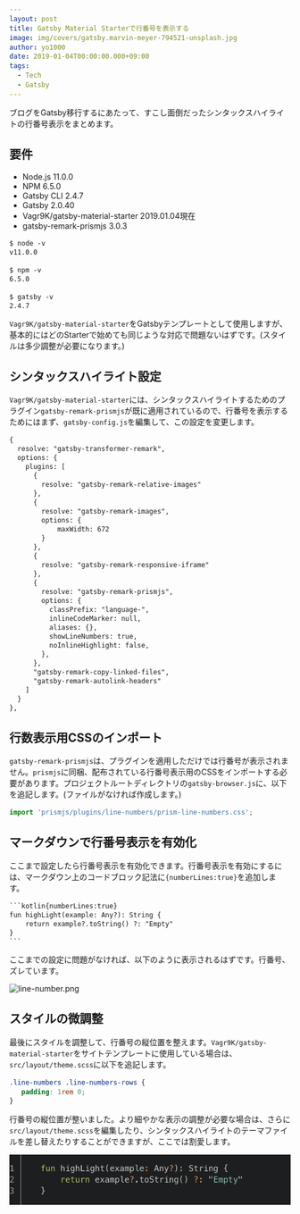 ```yaml
---
layout: post
title: Gatsby Material Starterで行番号を表示する
image: img/covers/gatsby.marvin-meyer-794521-unsplash.jpg
author: yo1000
date: 2019-01-04T00:00:00.000+09:00
tags:
  - Tech
  - Gatsby
---
```


ブログをGatsby移行するにあたって、すこし面倒だったシンタックスハイライトの行番号表示をまとめます。

## 要件
- Node.js 11.0.0
- NPM 6.5.0
- Gatsby CLI 2.4.7
- Gatsby 2.0.40
- Vagr9K/gatsby-material-starter 2019.01.04現在
- gatsby-remark-prismjs 3.0.3

```console
$ node -v
v11.0.0

$ npm -v
6.5.0

$ gatsby -v
2.4.7
```

`Vagr9K/gatsby-material-starter`をGatsbyテンプレートとして使用しますが、基本的にはどのStarterで始めても同じような対応で問題ないはずです。(スタイルは多少調整が必要になります。)

## シンタックスハイライト設定
`Vagr9K/gatsby-material-starter`には、シンタックスハイライトするためのプラグイン`gatsby-remark-prismjs`が既に適用されているので、行番号を表示するためにはまず、`gatsby-config.js`を編集して、この設定を変更します。

```javascript{17-26}
{
  resolve: "gatsby-transformer-remark",
  options: {
    plugins: [
      {
        resolve: "gatsby-remark-relative-images"
      },
      {
        resolve: "gatsby-remark-images",
        options: {
            maxWidth: 672
        }
      },
      {
        resolve: "gatsby-remark-responsive-iframe"
      },
      {
        resolve: "gatsby-remark-prismjs",
        options: {
          classPrefix: "language-",
          inlineCodeMarker: null,
          aliases: {},
          showLineNumbers: true,
          noInlineHighlight: false,
        },
      },
      "gatsby-remark-copy-linked-files",
      "gatsby-remark-autolink-headers"
    ]
  }
},
```

## 行数表示用CSSのインポート
`gatsby-remark-prismjs`は、プラグインを適用しただけでは行番号が表示されません。`prismjs`に同梱、配布されている行番号表示用のCSSをインポートする必要があります。プロジェクトルートディレクトリの`gatsby-browser.js`に、以下を追記します。(ファイルがなければ作成します。)

```javascript
import 'prismjs/plugins/line-numbers/prism-line-numbers.css';
```

## マークダウンで行番号表示を有効化
ここまで設定したら行番号表示を有効化できます。行番号表示を有効にするには、マークダウン上のコードブロック記法に`{numberLines:true}`を追加します。

<div class="gatsby-highlight" data-language="text">
<pre class="language-text"><code class="language-text">```kotlin{numberLines:true}
fun highLight(example: Any?): String {
    return example?.toString() ?: "Empty"
}
```</code></pre>
</div>

ここまでの設定に問題がなければ、以下のように表示されるはずです。行番号、ズレています。

![line-number.png](img/posts/2019-01-04/line-number.png)

## スタイルの微調整
最後にスタイルを調整して、行番号の縦位置を整えます。`Vagr9K/gatsby-material-starter`をサイトテンプレートに使用している場合は、`src/layout/theme.scss`に以下を追記します。

```css
.line-numbers .line-numbers-rows {
   padding: 1rem 0;
}
```

行番号の縦位置が整いました。より細やかな表示の調整が必要な場合は、さらに`src/layout/theme.scss`を編集したり、シンタックスハイライトのテーマファイルを差し替えたりすることができますが、ここでは割愛します。

![line-number-padding.png](img/posts/2019-01-04/line-number-padding.png)

